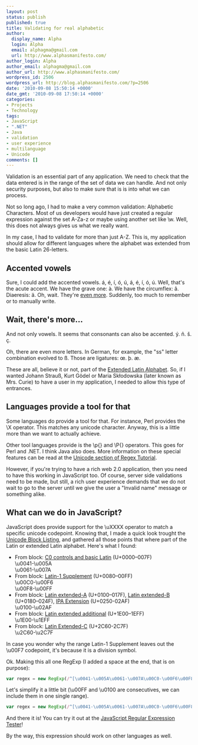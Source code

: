 ```yaml
---
layout: post
status: publish
published: true
title: Validating for real alphabetic
author:
  display_name: Alpha
  login: Alpha
  email: alphagma@gmail.com
  url: http://www.alphasmanifesto.com/
author_login: Alpha
author_email: alphagma@gmail.com
author_url: http://www.alphasmanifesto.com/
wordpress_id: 2506
wordpress_url: http://blog.alphasmanifesto.com/?p=2506
date: '2010-09-08 15:50:14 +0000'
date_gmt: '2010-09-08 17:50:14 +0000'
categories:
- Projects
- Technology
tags:
- JavaScript
- ".NET"
- Java
- validation
- user experience
- multilanguage
- Unicode
comments: []
---
```


Validation is an essential part of any application. We need to check that the data entered is in the range of the set of data we can handle. And not only security purposes, but also to make sure that is is into what we can process.

Not so long ago, I had to make a very common validation: Alphabetic Characters. Most of us developers would have just created a regular expression against the set A-Za-z or maybe using another set like \w. Well, this does not always gives us what we really want.

In my case, I had to validate for more than just A-Z. This is, my application should allow for different languages where the alphabet was extended from the basic Latin 26-letters.

## Accented vowels

Sure, I could add the accented vowels. á, é, í, ó, ú, á, é, í, ó, ú. Well, that's the acute accent. We have the grave one: &agrave;. We have the circumflex: &acirc;. Diaeresis: &auml;. Oh, wait. They're [even more](http://en.wikipedia.org/wiki/Diacritic). Suddenly, too much to remember or to manually write.

## Wait, there's more...

And not only vowels. It seems that consonants can also be accented. &yacute;. ñ. &scaron;. &ccedil;.

Oh, there are even more letters. In German, for example, the "ss" letter combination evolved to &szlig;. Those are ligatures: &oelig;. &thorn;. &aelig;.

These are all, believe it or not, part of the [Extended Latin Alphabet](http://en.wikipedia.org/wiki/Latin-derived_alphabet). So, if I wanted Johann Strau&szlig;, Kurt G&ouml;del or Maria Skłodowska (later known as Mrs. Curie) to have a user in my application, I needed to allow this type of entrances.

## Languages provide a tool for that

Some languages do provide a tool for that. For instance, Perl provides the \X operator. This matches any unicode character. Anyway, this is a little more than we want to actually achieve.

Other tool languages provide is the \p{} and \P{} operators. This goes for Perl and .NET. I think Java also does. More information on these special features can be read at the [Unicode section of Regex Tutorial](http://www.regular-expressions.info/unicode.html).

However, if you're trying to have a rich web 2.0 application, then you need to have this working in JavaScript too. Of course, server side validations need to be made, but still, a rich user experience demands that we do not wait to go to the server until we give the user a "Invalid name" message or something alike.

## What can we do in JavaScript?

JavaScript does provide support for the \uXXXX operator to match a specific unicode codepoint. Knowing that, I made a quick look trought the [Unicode Block Listing](http://www.fileformat.info/info/unicode/block/index.htm), and gathered all those points that where part of the Latin or extended Latin alphabet. Here's what I found:

- From block: [C0 controls and basic Latin](http://www.fileformat.info/info/unicode/block/basic_latin/index.htm) (U+0000&ndash;007F)<br />
\u0041-\u005A<br />
\u0061-\u007A
- From block: [Latin-1 Supplement](http://www.fileformat.info/info/unicode/block/latin_supplement/index.htm) (U+0080&ndash;00FF)<br />
\u00C0-\u00F6<br />
\u00F8-\u00FF
- From block: [Latin extended-A](http://www.fileformat.info/info/unicode/block/latin_extended_a/index.htm) (U+0100&ndash;017F), [Latin extended-B](http://www.fileformat.info/info/unicode/block/latin_extended_b/index.htm) (U+0180&ndash;024F), [IPA Extension](http://www.fileformat.info/info/unicode/block/ipa_extensions/index.htm) (U+0250-02AF)<br />
\u0100-\u02AF
- From block: [Latin extended additional](http://www.fileformat.info/info/unicode/block/latin_extended_additional/index.htm) (U+1E00&ndash;1EFF)<br />
\u1E00-\u1EFF
- From block: [Latin Extended-C](http://www.fileformat.info/info/unicode/block/latin_extended_c/index.htm) (U+2C60-2C7F)<br />
\u2C60-\u2C7F

In case you wonder why the range Latin-1 Supplement leaves out the \u00F7 codepoint, it's because it is a division symbol.

Ok. Making this all one RegExp (I added a space at the end, that is on purpose):

```javascript
var regex = new RegExp(/^[\u0041-\u005A\u0061-\u007A\u00C0-\u00F6\u00F8-\u00FF\u0100-\u02AF\u1E00-\u1EFF\u2C60-\u2C7F ]+$/);
```

Let's simplify it a little bit (\u00FF and \u0100 are consecutives, we can include them in one single range).

```javascript
var regex = new RegExp(/^[\u0041-\u005A\u0061-\u007A\u00C0-\u00F6\u00F8-\u02AF\u1E00-\u1EFF\u2C60-\u2C7F ]+$/);
```

And there it is! You can try it out at the [JavaScript Regular Expression Tester](http://www.regular-expressions.info/javascriptexample.html)!

By the way, this expression should work on other languages as well.
